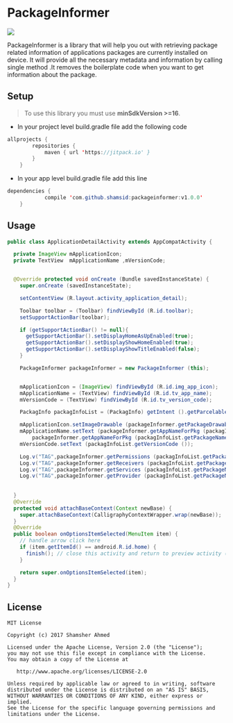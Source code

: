 # PackageInformer
[![](https://jitpack.io/v/shamsid/packageinformer.svg)](https://jitpack.io/#shamsid/packageinformer)

PackageInformer is a library that will help you out with retrieving package related information of applications packages
are currently installed on device. It will provide all the necessary metadata and information by calling single method .It removes the boilerplate code when you want to get information about the package.

## Setup

> To use this library you must use **minSdkVersion >=16**.
- In your project level build.gradle file add the following code
```java
allprojects {
		repositories {
			maven { url 'https://jitpack.io' }
		}
	}
```

- In your app level build.gradle file add this line
```java
dependencies {
	        compile 'com.github.shamsid:packageinformer:v1.0.0'
	}
```

## Usage

```java
public class ApplicationDetailActivity extends AppCompatActivity {

  private ImageView mApplicationIcon;
  private TextView  mApplicationName ,mVersionCode;


  @Override protected void onCreate (Bundle savedInstanceState) {
    super.onCreate (savedInstanceState);

    setContentView (R.layout.activity_application_detail);

    Toolbar toolbar = (Toolbar) findViewById (R.id.toolbar);
    setSupportActionBar(toolbar);

    if (getSupportActionBar() != null){
      getSupportActionBar().setDisplayHomeAsUpEnabled(true);
      getSupportActionBar().setDisplayShowHomeEnabled(true);
      getSupportActionBar().setDisplayShowTitleEnabled(false);
    }

    PackageInformer packageInformer = new PackageInformer (this);


    mApplicationIcon = (ImageView) findViewById (R.id.img_app_icon);
    mApplicationName = (TextView) findViewById (R.id.tv_app_name);
    mVersionCode = (TextView) findViewById (R.id.tv_version_code);

    PackagInfo packagInfoList = (PackagInfo) getIntent ().getParcelableExtra ("package_detail");

    mApplicationIcon.setImageDrawable (packageInformer.getPackageDrawable (packagInfoList.getPackageName ()));
    mApplicationName.setText (packageInformer.getAppNameForPkg (packagInfoList.getPackageName ())!=null?
        packageInformer.getAppNameForPkg (packagInfoList.getPackageName ()):packagInfoList.getPackageName ());
    mVersionCode.setText (packagInfoList.getVersionCode ());

    Log.v("TAG",packageInformer.getPermissions (packagInfoList.getPackageName ()));
    Log.v("TAG",packageInformer.getReceivers (packagInfoList.getPackageName ()));
    Log.v("TAG",packageInformer.getServices (packagInfoList.getPackageName ()));
    Log.v("TAG",packageInformer.getProvider (packagInfoList.getPackageName ()));
    
    
  }
  @Override
  protected void attachBaseContext(Context newBase) {
    super.attachBaseContext(CalligraphyContextWrapper.wrap(newBase));
  }
  @Override
  public boolean onOptionsItemSelected(MenuItem item) {
    // handle arrow click here
    if (item.getItemId() == android.R.id.home) {
      finish(); // close this activity and return to preview activity (if there is any)
    }

    return super.onOptionsItemSelected(item);
  }
}
```
## License

```
MIT License

Copyright (c) 2017 Shamsher Ahmed

Licensed under the Apache License, Version 2.0 (the "License");
you may not use this file except in compliance with the License.
You may obtain a copy of the License at

   http://www.apache.org/licenses/LICENSE-2.0

Unless required by applicable law or agreed to in writing, software
distributed under the License is distributed on an "AS IS" BASIS,
WITHOUT WARRANTIES OR CONDITIONS OF ANY KIND, either express or implied.
See the License for the specific language governing permissions and
limitations under the License.

```